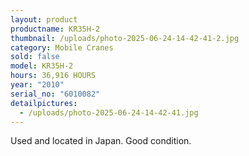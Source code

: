 ```yaml
---
layout: product
productname: KR35H-2
thumbnail: /uploads/photo-2025-06-24-14-42-41-2.jpg
category: Mobile Cranes
sold: false
model: KR35H-2
hours: 36,916 HOURS
year: "2010"
serial_no: "6010082"
detailpictures:
  - /uploads/photo-2025-06-24-14-42-41.jpg
---
```

U﻿sed and located in Japan. Good condition.